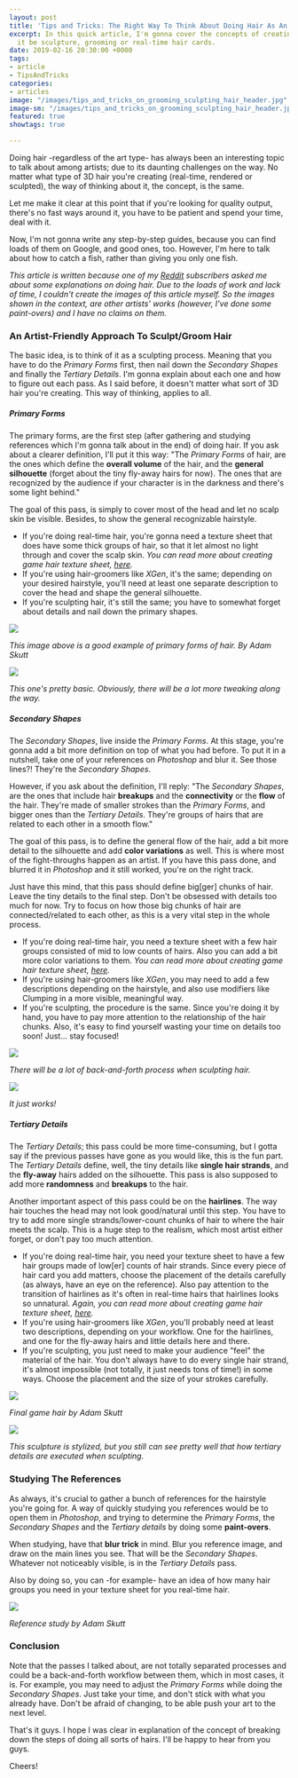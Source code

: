 ```yaml
---
layout: post
title: 'Tips and Tricks: The Right Way To Think About Doing Hair As An Artist'
excerpt: In this quick article, I'm gonna cover the concepts of creating hair. Whether
  it be sculpture, grooming or real-time hair cards.
date: 2019-02-16 20:30:00 +0000
tags:
- article
- TipsAndTricks
categories:
- articles
image: "/images/tips_and_tricks_on_grooming_sculpting_hair_header.jpg"
image-sm: "/images/tips_and_tricks_on_grooming_sculpting_hair_header.jpg"
featured: true
showtags: true

---
```

Doing hair -regardless of the art type- has always been an interesting topic to talk about among artists; due to its daunting challenges on the way. No matter what type of 3D hair you're creating (real-time, rendered or sculpted), the way of thinking about it, the concept, is the same.

Let me make it clear at this point that if you're looking for quality output, there's no fast ways around it, you have to be patient and spend your time, deal with it.

Now, I'm not gonna write any step-by-step guides, because you can find loads of them on Google, and good ones, too. However, I'm here to talk about how to catch a fish, rather than giving you only one fish.

_This article is written because one of my_ [_Reddit_](https://www.reddit.com/r/CharacterArtists/ "Reddit - r/CharacterArtists") _subscribers asked me about some explanations on doing hair. Due to the loads of work and lack of time, I couldn't create the images of this article myself. So the images shown in the context, are other artists' works (however, I've done some paint-overs) and I have no claims on them._

### An Artist-Friendly Approach To Sculpt/Groom Hair

The basic idea, is to think of it as a sculpting process. Meaning that you have to do the _Primary Forms_ first, then nail down the _Secondary Shapes_ and finally the _Tertiary Details_. I'm gonna explain about each one and how to figure out each pass. As I said before, it doesn't matter what sort of 3D hair you're creating. This way of thinking, applies to all.

##### Primary Forms

The primary forms, are the first step (after gathering and studying references which I'm gonna talk about in the end) of doing hair. If you ask about a clearer definition, I'll put it this way: "The _Primary Forms_ of hair, are the ones which define the **overall volume** of the hair, and the **general silhouette** (forget about the tiny fly-away hairs for now). The ones that are recognized by the audience if your character is in the darkness and there's some light behind."

The goal of this pass, is simply to cover most of the head and let no scalp skin be visible. Besides, to show the general recognizable hairstyle.

* If you're doing real-time hair, you're gonna need a texture sheet that does have some thick groups of hair, so that it let almost no light through and cover the scalp skin. _You can read more about creating game hair texture sheet,_ [_here_](https://hossimo.com/tutorial/workflow-how-to-create-texture-map-for-game-hair-cards-using-xgen/ "How To Create Texture Map For Game Hair Cards Using XGen")_._
* If you're using hair-groomers like _XGen_, it's the same; depending on your desired hairstyle, you'll need at least one separate description to cover the head and shape the general silhouette.
* If you're sculpting hair, it's still the same; you have to somewhat forget about details and nail down the primary shapes.

![](/images/hair_primary_forms_1.jpg)

_This image above is a good example of primary forms of hair. By Adam Skutt_

  
![](/images/hair_primary_forms_2.jpg)

_This one's pretty basic. Obviously, there will be a lot more tweaking along the way._

##### Secondary Shapes

The _Secondary Shapes_, live inside the _Primary Forms_. At this stage, you're gonna add a bit more definition on top of what you had before. To put it in a nutshell, take one of your references on _Photoshop_ and blur it. See those lines?! They're the _Secondary Shapes_.

However, if you ask about the definition, I'll reply: "The _Secondary Shapes_, are the ones that include hair **breakups** and the **connectivity** or the **flow** of the hair. They're made of smaller strokes than the _Primary Forms_, and bigger ones than the _Tertiary Details_. They're groups of hairs that are related to each other in a smooth flow."

The goal of this pass, is to define the general flow of the hair, add a bit more detail to the silhouette and add **color variations** as well. This is where most of the fight-throughs happen as an artist. If you have this pass done, and blurred it in _Photoshop_ and it still worked, you're on the right track.

Just have this mind, that this pass should define big\[ger\] chunks of hair. Leave the tiny details to the final step. Don't be obsessed with details too much for now. Try to focus on how those big chunks of hair are connected/related to each other, as this is a very vital step in the whole process.

* If you're doing real-time hair, you need a texture sheet with a few hair groups consisted of mid to low counts of hairs. Also you can add a bit more color variations to them. _You can read more about creating game hair texture sheet,_ [_here_](https://hossimo.com/tutorial/workflow-how-to-create-texture-map-for-game-hair-cards-using-xgen/ "How To Create Texture Map For Game Hair Cards Using XGen")_._
* If you're using hair-groomers like _XGen_, you may need to add a few descriptions depending on the hairstyle, and also use modifiers like Clumping in a more visible, meaningful way.
* If you're sculpting, the procedure is the same. Since you're doing it by hand, you have to pay more attention to the relationship of the hair chunks. Also, it's easy to find yourself wasting your time on details too soon! Just... stay focused!

![](/images/hair_secondary_shapes.jpg)

_There will be a lot of back-and-forth process when sculpting hair._

![](/images/hair_secondary_shapes_trick.jpg)

_It just works!_

##### Tertiary Details

The _Tertiary Details_; this pass could be more time-consuming, but I gotta say if the previous passes have gone as you would like, this is the fun part. The _Tertiary Details_ define, well, the tiny details like **single hair strands**, and the **fly-away** hairs added on the silhouette. This pass is also supposed to add more **randomness** and **breakups** to the hair.

Another important aspect of this pass could be on the **hairlines**. The way hair touches the head may not look good/natural until this step. You have to try to add more single strands/lower-count chunks of hair to where the hair meets the scalp. This is a huge step to the realism, which most artist either forget, or don't pay too much attention.

* If you're doing real-time hair, you need your texture sheet to have a few hair groups made of low\[er\] counts of hair strands. Since every piece of hair card you add matters, choose the placement of the details carefully (as always, have an eye on the reference). Also pay attention to the transition of hairlines as it's often in real-time hairs that hairlines looks so unnatural. _Again, you can read more about creating game hair texture sheet,_ [_here_](https://hossimo.com/tutorial/workflow-how-to-create-texture-map-for-game-hair-cards-using-xgen/ "How To Create Texture Map For Game Hair Cards Using XGen")_._
* If you're using hair-groomers like _XGen_, you'll probably need at least two descriptions, depending on your workflow. One for the hairlines, and one for the fly-away hairs and little details here and there.
* If you're sculpting, you just need to make your audience "feel" the material of the hair. You don't always have to do every single hair strand, it's almost impossible (not totally, it just needs tons of time!) in some ways. Choose the placement and the size of your strokes carefully.

![](/images/hair_tertiary_details_1.jpg)

_Final game hair by Adam Skutt_

![](/images/hair_tertiary_details_2.jpg)

_This sculpture is stylized, but you still can see pretty well that how tertiary details are executed when sculpting._

### Studying The References

As always, it's crucial to gather a bunch of references for the hairstyle you're going for. A way of quickly studying you references would be to open them in _Photoshop_, and trying to determine the _Primary Forms_, the _Secondary Shapes_ and the _Tertiary details_ by doing some **paint-overs**.

When studying, have that **blur trick** in mind. Blur you reference image, and draw on the main lines you see. That will be the _Secondary Shapes_. Whatever not noticeably visible, is in the _Tertiary Details_ pass.

Also by doing so, you can -for example- have an idea of how many hair groups you need in your texture sheet for you real-time hair.

![](/images/hair_reference_study.jpg)

_Reference study by Adam Skutt_

### Conclusion

Note that the passes I talked about, are not totally separated processes and could be a back-and-forth workflow between them, which in most cases, it is. For example, you may need to adjust the _Primary Forms_ while doing the _Secondary Shapes_. Just take your time, and don't stick with what you already have. Don't be afraid of changing, to be able push your art to the next level.

That's it guys. I hope I was clear in explanation of the concept of breaking down the steps of doing all sorts of hairs. I'll be happy to hear from you guys.

Cheers!
